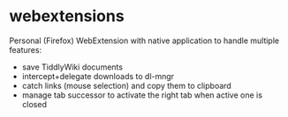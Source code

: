 # webextensions
Personal (Firefox) WebExtension with native application to handle multiple features:
* save TiddlyWiki documents
* intercept+delegate downloads to dl-mngr
* catch links (mouse selection) and copy them to clipboard
* manage tab successor to activate the right tab when active one is closed
